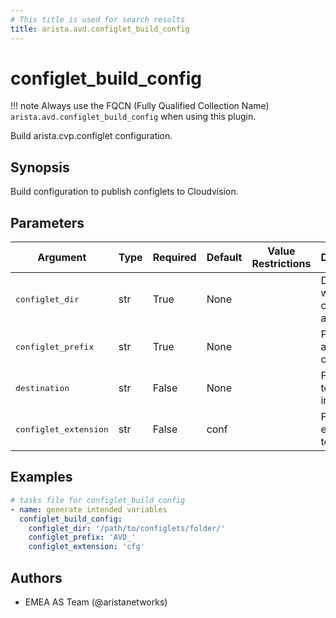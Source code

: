 ```yaml
---
# This title is used for search results
title: arista.avd.configlet_build_config
---
```

<!--
  ~ Copyright (c) 2023-2024 Arista Networks, Inc.
  ~ Use of this source code is governed by the Apache License 2.0
  ~ that can be found in the LICENSE file.
  -->

# configlet_build_config

!!! note
    Always use the FQCN (Fully Qualified Collection Name) `arista.avd.configlet_build_config` when using this plugin.

Build arista.cvp.configlet configuration.

## Synopsis

Build configuration to publish configlets to Cloudvision.

## Parameters

| Argument | Type | Required | Default | Value Restrictions | Description |
| -------- | ---- | -------- | ------- | ------------------ | ----------- |
| <samp>configlet_dir</samp> | str | True | None |  | Directory where configlets are located. |
| <samp>configlet_prefix</samp> | str | True | None |  | Prefix to append on configlet. |
| <samp>destination</samp> | str | False | None |  | File where to save information. |
| <samp>configlet_extension</samp> | str | False | conf |  | File extension to look for. |

## Examples

```yaml
# tasks file for configlet_build_config
- name: generate intended variables
  configlet_build_config:
    configlet_dir: '/path/to/configlets/folder/'
    configlet_prefix: 'AVD_'
    configlet_extension: 'cfg'
```

## Authors

- EMEA AS Team (@aristanetworks)
